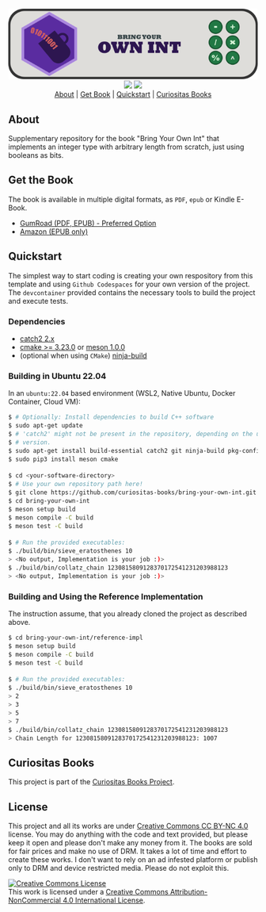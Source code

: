 <p align="center">
  <img src="header.png" /><br />
  <a href="https://github.com/curiositas-books/bring-your-own-int/actions/workflows/project.yml"><img src="https://github.com/curiositas-books/bring-your-own-int/actions/workflows/project.yml/badge.svg" /></a>
  <a href="https://github.com/curiositas-books/bring-your-own-int/actions/workflows/reference.yml"><img src="https://github.com/curiositas-books/bring-your-own-int/actions/workflows/reference.yml/badge.svg" /></a><br />
  <a href="#about">About</a> |
  <a href="#get-the-book">Get Book</a> |
  <a href="#quickstart">Quickstart</a> |
  <a href="#curiositas-books">Curiositas Books</a>
</p>

## About

Supplementary repository for the book "Bring Your Own Int" that implements an integer type with arbitrary length from scratch, just using booleans as bits.

## Get the Book

The book is available in multiple digital formats, as `PDF`, `epub` or Kindle E-Book.

- [GumRoad (PDF, EPUB) - Preferred Option](https://curiositasbooks.gumroad.com/l/build-your-own-int)
- [Amazon (EPUB only)](https://www.amazon.com/dp/B0BTCFQCND)

## Quickstart

The simplest way to start coding is creating your own respository from this
template and using `Github Codespaces` for your own version of the project.
The `devcontainer` provided contains the necessary tools to build the project
and execute tests.

### Dependencies

- [catch2 2.x](https://github.com/catchorg/Catch2/tree/v2.x)
- [cmake >= 3.23.0](https://cmake.org/download/) or [meson 1.0.0](https://mesonbuild.com/Getting-meson.html)
- (optional when using `CMake`) [ninja-build](https://ninja-build.org/)

### Building in Ubuntu 22.04

In an `ubuntu:22.04` based environment (WSL2, Native Ubuntu, Docker Container, Cloud VM):
```bash
$ # Optionally: Install dependencies to build C++ software
$ sudo apt-get update
$ # 'catch2' might not be present in the repository, depending on the ubuntu
$ # version.
$ sudo apt-get install build-essential catch2 git ninja-build pkg-config python3-pip
$ sudo pip3 install meson cmake

$ cd <your-software-directory>
$ # Use your own repository path here!
$ git clone https://github.com/curiositas-books/bring-your-own-int.git
$ cd bring-your-own-int
$ meson setup build
$ meson compile -C build
$ meson test -C build

$ # Run the provided executables:
$ ./build/bin/sieve_eratosthenes 10
> <No output, Implementation is your job :)>
$ ./build/bin/collatz_chain 1230815809128370172541231203988123
> <No output, Implementation is your job :)>
```

### Building and Using the Reference Implementation

The instruction assume, that you already cloned the project as described above.
```bash
$ cd bring-your-own-int/reference-impl
$ meson setup build
$ meson compile -C build
$ meson test -C build

$ # Run the provided executables:
$ ./build/bin/sieve_eratosthenes 10
> 2
> 3
> 5
> 7
$ ./build/bin/collatz_chain 1230815809128370172541231203988123
> Chain Length for 1230815809128370172541231203988123: 1007
```

## Curiositas Books

This project is part of the [Curiositas Books Project](https://github.com/curiositas-books).

## License

This project and all its works are under [Creative Commons CC BY-NC 4.0](https://creativecommons.org/licenses/by-nc/4.0/) license.
You may do anything with the code and text provided, but please keep it open and please don't make any money from it.
The books are sold for fair prices and make no use of DRM. It takes a lot of time and effort to create these works.
I don't want to rely on an ad infested platform or publish only to DRM and device restricted media. Please do not exploit this.

<a rel="license" href="http://creativecommons.org/licenses/by-nc/4.0/"><img alt="Creative Commons License" style="border-width:0" src="https://i.creativecommons.org/l/by-nc/4.0/88x31.png" /></a><br />This work is licensed under a <a rel="license" href="http://creativecommons.org/licenses/by-nc/4.0/">Creative Commons Attribution-NonCommercial 4.0 International License</a>.
